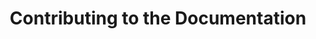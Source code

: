 ---
id: documentation
title: Contributing to the Documentation
description: What you will need to help develop the CIPP PowerShell function backend.
slug: /contributing/documentation
---